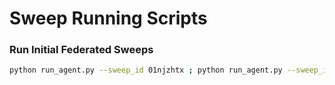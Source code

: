 # Sweep Running Scripts

### Run Initial Federated Sweeps

```bash
python run_agent.py --sweep_id 01njzhtx ; python run_agent.py --sweep_id x2t2lw5x ; python run_agent.py --sweep_id 3uaed1yv ; python run_agent.py --sweep_id l4phl015
```
